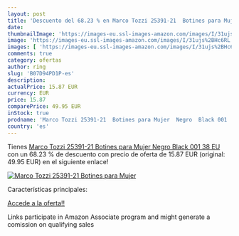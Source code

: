 ```yaml
---
layout: post
title: 'Descuento del 68.23 % en Marco Tozzi 25391-21  Botines para Mujer'
date: 
thumbnailImage: 'https://images-eu.ssl-images-amazon.com/images/I/31ujs%2BHc6RL._SL200_.jpg'
image: 'https://images-eu.ssl-images-amazon.com/images/I/31ujs%2BHc6RL._SL200_.jpg'
images: [ 'https://images-eu.ssl-images-amazon.com/images/I/31ujs%2BHc6RL._SL200_.jpg' ]
comments: true
category: ofertas
author: ring
slug: 'B07D94PD1P-es'
description:
actualPrice: 15.87 EUR
currency: EUR
price: 15.87
comparePrice: 49.95 EUR
inStock: true
prodname: 'Marco Tozzi 25391-21  Botines para Mujer  Negro  Black 001   38 EU'
country: 'es'
---
```


Tienes [Marco Tozzi 25391-21  Botines para Mujer  Negro  Black 001   38 EU](https://www.amazon.es/dp/B07D94PD1P/?tag=tolees-21) con un 68.23 % de descuento con precio de oferta de 15.87 EUR (original: 49.95 EUR) en el siguiente enlace!

[![Marco Tozzi 25391-21  Botines para Mujer](https://images-eu.ssl-images-amazon.com/images/I/31ujs%2BHc6RL._SL200_.jpg)](https://www.amazon.es/dp/B07D94PD1P/?tag=tolees-21)

Características principales:


[Accede a la oferta!!](https://www.amazon.es/dp/B07D94PD1P/?tag=tolees-21)

Links participate in Amazon Associate program and might generate a comission on qualifying sales


